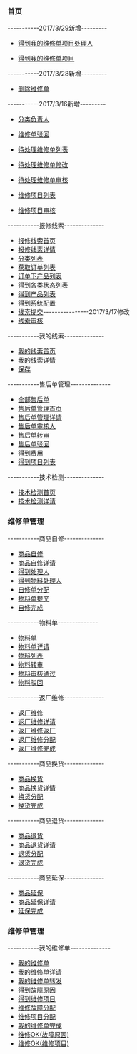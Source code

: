 ### **首页**
-----------2017/3/29新增---------
 - [得到我的维修单项目处理人](myrxd_getSelPer)

 - [得到我的维修单项目](myrxd_getProData)

-----------2017/3/28新增---------
 - [删除维修单](fxd_delRxdOrder)

-----------2017/3/16新增---------
 - [分类负责人](cate_getCatePer)

 - [维修单驳回](FxdclAllMobile_rxd_bh)

 - [待处理维修单列表](FxdclAllMobile_getFcOrder)

 - [待处理维修单修改](FxdclAllMobile_editFxd)

 - [待处理维修单审核](FxdclAllMobile_fxdsh_tg)

 - [维修项目列表](FxdclProMobile_getPro)

 - [维修项目审核](FxdclProMobile_shPro)

-----------报修线索--------------

 - [报修线索首页](clue_index)
 - [报修线索详情](clue_info)
 - [分类列表](clue_cate)
 - [获取订单列表](clue_order)
 - [订单下产品列表](clue_goods)
 - [得到各类状态列表](clue_status)
 - [得到产品列表](clue_list)
 - [得到系统配置](clue_config)
 - [线索提交](clue_tijiao)----------------2017/3/17修改
 - [线索审核](clue_audit)
 
-----------我的线索--------------
 - [我的线索首页](myclue_index)
 - [我的线索详情](myclue_info)
 - [保存](myclue_save)

-----------售后单管理--------------
 - [全部售后单](fxd_all)
 - [售后单管理首页](fxd_index)
 - [售后单管理详请](fxd_info)
 - [售后单审核人](fxd_sh)
 - [售后单转审](fxd_zhuans)
 - [售后单驳回](fxd_bh)
 - [得到费用](fxd_cost)
 - [得到项目列表](fxd_pro)

-----------技术检测--------------
 - [技术检测首页](check_index)
 - [技术检测详请](check_info)

### **维修单管理**
-----------商品自修--------------
 - [商品自修](zixiu_index)
 - [商品自修详请](zixiu_info)
 - [得到处理人](zixiu_deal)
 - [得到物料处理人](zixiu_wuliao)
 - [自修单分配](zixiu_fenpei)
 - [物料单提交](zixiu_sub)
 - [自修完成](zixiu_fini)

-----------物料单--------------
 - [物料单](materal_index)
 - [物料单详请](materal_info)
 - [物料列表](materal_list)
 - [物料转审](materal_zhuanshen)
 - [物料审核通过](materal_ok)
 - [物料驳回](materal_bh)

-----------返厂维修--------------
 - [返厂维修](fanchang_index)
 - [返厂维修详请](fanchang_info)
 - [返厂维修返厂](fanchang_fini)
 - [返厂维修分配](fanchang_fenpei)
 - [返厂维修完成](fanchang_wancheng)

-----------商品换货--------------
 - [商品换货](huanhuo_index)
 - [商品换货详情](huanhuo_info)
 - [换货分配](huanhuo_fenpei)
 - [换货完成](huanhuo_wancheng)

-----------商品退货--------------
 - [商品退货](tuihuo_index)
 - [商品退货详请](tuihuo_info)
 - [退货分配](tuihuo_fenpei)
 - [退货完成](tuihuo_wancheng)

-----------商品延保--------------
 - [商品延保](yanbao_index)
 - [商品延保详请](yanbao_info)
 - [延保完成](yanbao_wancheng)

### **维修单管理**
-----------我的维修单--------------
 - [我的维修单](myrxd_index)
 - [我的维修单详请](myfxd_info)
 - [我的维修单转发](myfxd_zf)
 - [得到故障原因](myfxd_wx)
 - [得到维修项目](myfxd_xm)
 - [维修故障分配](myfxd_wxfp)
 - [维修项目分配](myfxd_xmfp)
 - [我的维修单完成](myfxd_fif)
 - [维修OK(故障原因)](myfxd_OK)
 - [维修OK(维修项目)](myfxd_XMOK)